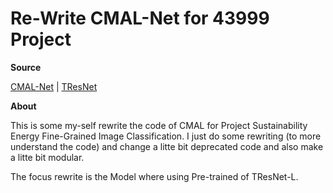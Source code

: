 # Re-Write CMAL-Net for 43999 Project

**Source**

[CMAL-Net](https://github.com/Dichao-Liu/CMAL) | [TResNet](https://github.com/Alibaba-MIIL/TResNet)



**About**

This is some my-self rewrite the code of CMAL for Project Sustainability Energy Fine-Grained Image Classification. I just do some rewriting (to more understand the code) and change a litte bit deprecated code and also make a litte bit modular. 

The focus rewrite is the Model where using Pre-trained of TResNet-L.